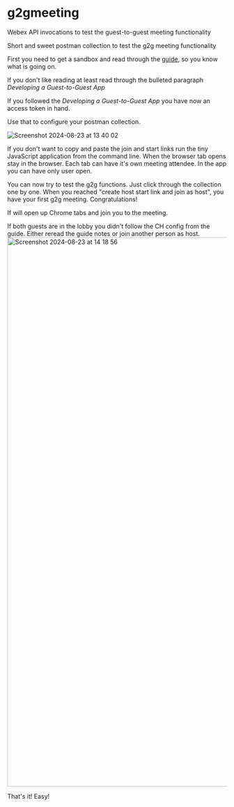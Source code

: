 # g2gmeeting

Webex API invocations to test the guest-to-guest meeting functionality

Short and sweet postman collection to test the g2g meeting functionality

First you need to get a sandbox and read through the [guide](https://developer-portal.int-first-general1.ciscospark.com/docs/api/guides/service-apps-as-guest-to-guest-meeting-facilitator-guide#service-apps-as-guesttoguest-meeting-facilitators), so you know what is going on.

If you don't like reading at least read through the bulleted paragraph *Developing a Guest-to-Guest App*

If you followed the *Developing a Guest-to-Guest App* you have now an access token in hand.

Use that to configure your postman collection.

![Screenshot 2024-08-23 at 13 40 02](https://github.com/user-attachments/assets/ee6a71c7-a7fa-46cd-8930-3eb15512bbba)

If you don't want to copy and paste the join and start links run the tiny JavaScript application from the command line.
When the browser tab opens stay in the browser. Each tab can have it's own meeting attendee. In the app you can have only user open.

You can now try to test the g2g functions. Just click through the collection one by one. 
When you reached "create host start link and join as host", you have your first g2g meeting. Congratulations!

If will open up Chrome tabs and join you to the meeting.


If both guests are in the lobby you didn't follow the CH config from the guide. Either reread the guide notes or join another person as host.
<img width="1262" alt="Screenshot 2024-08-23 at 14 18 56" src="https://github.com/user-attachments/assets/1751a2ee-355b-42af-b1db-b5dc5eb99c1e">


That's it! Easy!
